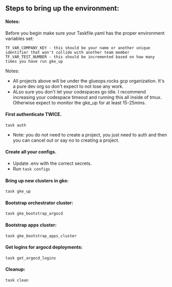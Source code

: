 
## Steps to bring up the environment:

#### Notes:

Before you begin make sure your Taskfile.yaml has the proper environment variables set:

```
TF_VAR_COMPANY_KEY - this should be your name or another unique identifier that won't collide with another team member
TF_VAR_TEST_NUMBER - this should be incremented based on how many times you have run gke_up
```
Notes:
- All projects above will be under the glueops.rocks gcp organization. It's a pure dev org so don't expect to not lose any work.
- ALso sure you don't let your codespaces go idle. I recommend increasing your codespace timeout and running this all inside of tmux. Otherwise expect to monitor the gke_up for at least 15-25mins.

#### First authenticate TWICE. 

`task auth`
- Note: you do not need to create a project, you just need to auth and then you can cancel out or say no to creating a project.

#### Create all your configs.

- Update .env with the correct secrets.
- Run `task configs`

#### Bring up new clusters in gke:

`task gke_up`

#### Bootstrap orchestrator cluster:

`task gke_bootstrap_argocd`

#### Bootstrap apps cluster:

`task gke_bootstrap_apps_cluster`

#### Get logins for argocd deployments:
`task get_argocd_logins`

#### Cleanup:
`task clean`




